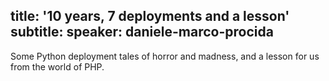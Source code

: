 title: '10 years, 7 deployments and a lesson'
subtitle:
speaker: daniele-marco-procida
---
Some Python deployment tales of horror and madness, and a lesson for us from the world of PHP.
